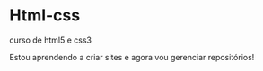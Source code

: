 # Html-css
 curso de html5 e css3

 Estou aprendendo a criar sites e agora vou gerenciar repositórios! 
 
